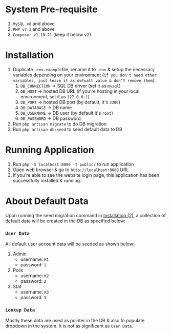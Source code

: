 # System Pre-requisite

1. `MySQL v8` and above
2. `PHP v7.3` and above
3. `Composer v1.10.21` (keep it below v2)

# Installation

1. Duplicate `.env.example`file, rename it to `.env` & setup the necessary variables depending on your environment (`if you don't need other variables, just leave it as defualt value & don't remove them`):
   1. `DB_CONNECTION` -> SQL DB driver (set it as `mysql`)
   2. `DB_HOST` -> hosted DB URL (if you're hosting in your local environment, set it as `127.0.0.1`)
   3. `DB_PORT` -> hosted DB port (by default, it's `3306`)
   4. `DB_DATABASE` -> DB name
   5. `DB_USERNAME` -> DB user (by default it's `root`)
   6. `DB_PASSWORD` -> DB password
2. Run `php artisan migrate` to do DB migration
3. Run `php artisan db:seed` to seed default data to DB

# Running Application

1. Run `php -S localhost:8080 -t public/` to run application
2. Open web browser & go to `http://localhost:8080` URL
3. If you're able to see the website login page, this application has been successfully installed & running.

# About Default Data

Upon running the seed migration command in [Installation (2)](#installation), a collection of default data will be created in the DB as specified below:

### `User Data`
All default user account data will be seeded as shown below:

1. Admin
   * username: `K1`
   * password: `1`
2. Polis
   * username: `K2`
   * password: `2`
3. Staf
   * username: `K3`
   * password: `3`

### `Lookup Data`
Mostly these data are used as pointer in the DB & also to populate dropdown in the system. It is not as significant as `User Data`.
